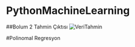 # PythonMachineLearning
##Bolum 2 Tahmin Çıktısı
![VeriTahmin](https://user-images.githubusercontent.com/83179561/136713626-6d674429-ef25-46a7-9427-49001f765c9f.png)

#Polinomal Regresyon
